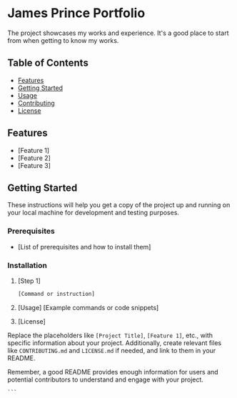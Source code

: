 # James Prince Portfolio

The project showcases my works and experience. It's a good place to start from when getting to know my works.

## Table of Contents

-   [Features](#features)
-   [Getting Started](#getting-started)
-   [Usage](#usage)
-   [Contributing](#contributing)
-   [License](#license)

## Features

-   [Feature 1]
-   [Feature 2]
-   [Feature 3]

## Getting Started

These instructions will help you get a copy of the project up and running on your local machine for development and testing purposes.

### Prerequisites

-   [List of prerequisites and how to install them]

### Installation

1. [Step 1]

    ```sh
    [Command or instruction]

    ```

2. [Usage]
   [Example commands or code snippets]

3. [License]

Replace the placeholders like `[Project Title]`, `[Feature 1]`, etc., with specific information about your project. Additionally, create relevant files like `CONTRIBUTING.md` and `LICENSE.md` if needed, and link to them in your README.

Remember, a good README provides enough information for users and potential contributors to understand and engage with your project.

    ```
